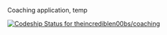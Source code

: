 Coaching application, temp

[ ![Codeship Status for theincrediblen00bs/coaching](https://codeship.com/projects/244a73b0-f3ed-0132-1d7d-16cf317d1634/status?branch=master)](https://codeship.com/projects/85486)  